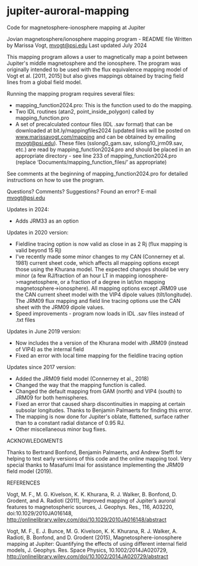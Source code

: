# jupiter-auroral-mapping
Code for magnetosphere-ionosphere mapping at Jupiter

Jovian magnetosphere/ionosphere mapping program - README file
Written by Marissa Vogt, mvogt@psi.edu
Last updated July 2024

This mapping program allows a user to magnetically map a point between Jupiter's middle magnetosphere and the ionosphere. The program was originally intended to be used with the flux equivalence mapping model of Vogt et al. [2011, 2015] but also gives mappings obtained by tracing field lines from a global field model. 

Running the mapping program requires several files:
* mapping_function2024.pro: This is the function used to do the mapping.
* Two IDL routines (atan2, point_inside_polygon) called by mapping_function.pro
* A set of precalculated contour files (IDL .sav format) that can be downloaded at bit.ly/mappingfiles2024 (updated links will be posted on www.marissavogt.com/mapping and can be obtained by emailing mvogt@psi.edu). These files (sslong0_gam.sav, sslong10_jrm09.sav, etc.) are read by mapping_function2024.pro and should be placed in an appropriate directory - see line 233 of mapping_function2024.pro (replace ‘Documents/mapping_function_files/’ as appropriate)


See comments at the beginning of mapping_function2024.pro for detailed instructions on how to use the program.

Questions? Comments? Suggestions? Found an error? E-mail mvogt@psi.edu

Updates in 2024:
* Adds JRM33 as an option

Updates in 2020 version:
* Fieldline tracing option is now valid as close in as 2 Rj (flux mapping is valid beyond 15 Rj)
* I've recently made some minor changes to my CAN (Connerney et al. 1981) current sheet code, which affects all mapping options except those using the Khurana model. The expected changes should be very minor (a few RJ/fraction of an hour LT in mapping ionosphere->magnetosphere, or a fraction of a degree in lat/lon mapping magnetosphere->ionosphere). All mapping options except JRM09 use the CAN current sheet model with the VIP4 dipole values (tilt/longitude). The JRM09 flux mapping and field line tracing options use the CAN sheet with the JRM09 dipole values. 
* Speed improvements - program now loads in IDL .sav files instead of .txt files

Updates in June 2019 version:
* Now includes the a version of the Khurana model with JRM09 (instead of VIP4) as the internal field
* Fixed an error with local time mapping for the fieldline tracing option

Updates since 2017 version:
* Added the JRM09 field model (Connerney et al., 2018)
* Changed the way that the mapping function is called. 
* Changed the default mapping from GAM (north) and VIP4 (south) to JRM09 for both hemispheres.  
* Fixed an error that caused sharp discontinuities in mapping at certain subsolar longitudes. Thanks to Benjamin Palmaerts for finding this error. 
* The mapping is now done for Jupiter's oblate, flattened, surface rather than to a constant radial distance of 0.95 RJ.
* Other miscellaneous minor bug fixes.      


ACKNOWLEDGMENTS

Thanks to Bertrand Bonfond, Benjamin Palmaerts, and Andrew Steffl for helping to test early versions of this code and the online mapping tool. Very special thanks to Masafumi Imai for assistance implementing the JRM09 field model (2019).


REFERENCES

Vogt, M. F., M. G. Kivelson, K. K. Khurana, R. J. Walker, B. Bonfond, D. Grodent, and A. Radioti (2011), Improved mapping of Jupiter’s auroral features to magnetospheric sources, J. Geophys. Res., 116, A03220, doi:10.1029/2010JA016148, http://onlinelibrary.wiley.com/doi/10.1029/2010JA016148/abstract

Vogt, M. F., E. J. Bunce, M. G. Kivelson, K. K. Khurana, R. J. Walker, A. Radioti, B. Bonfond, and D. Grodent (2015), Magnetosphere-ionosphere mapping at Jupiter: Quantifying the effects of using different internal field models, J. Geophys. Res. Space Physics, 10.1002/2014JA020729, http://onlinelibrary.wiley.com/doi/10.1002/2014JA020729/abstract
